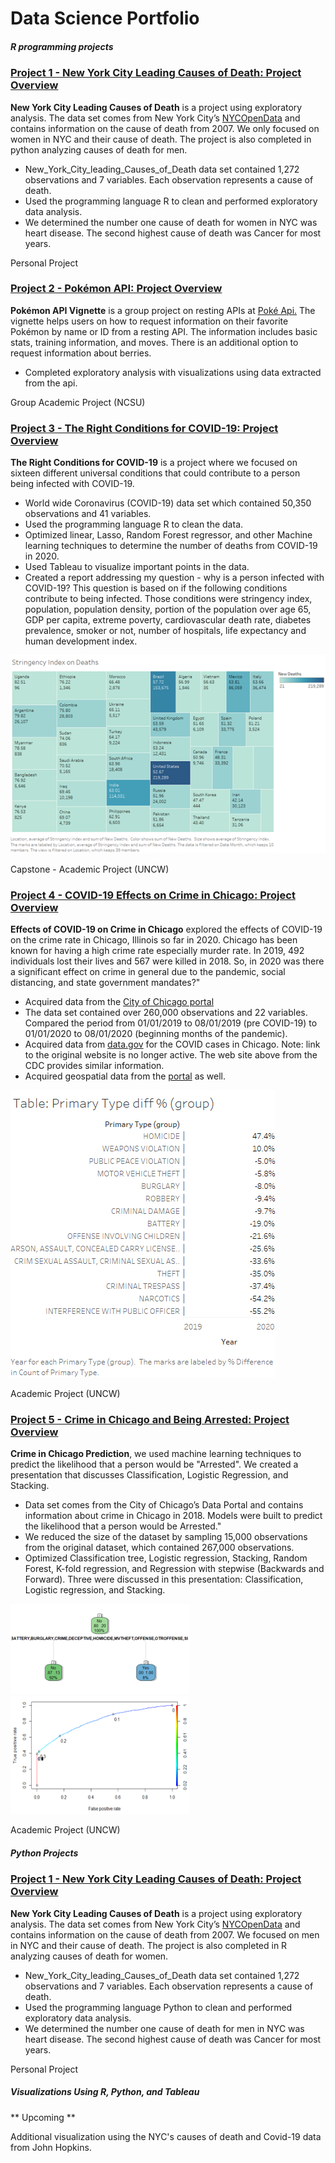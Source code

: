 # Data Science Portfolio 
##### R programming projects


### [Project 1 - New York City Leading Causes of Death: Project Overview](https://github.com/pmb-7684/New-York-City-Leading-Causes-of-Death#readme)
**New York City Leading Causes of Death** is a project using exploratory analysis. The data set comes from New York City’s [NYCOpenData](https://opendata.cityofnewyork.us/) and contains information on the cause of death from 2007.  We only focused on women in NYC and their cause of death.  The project is also completed in python analyzing causes of death for men.

* New_York_City_leading_Causes_of_Death data set contained 1,272 observations and 7 variables. Each observation represents a cause of death.
* Used the programming language R to clean and performed exploratory data analysis.
* We determined the number one cause of death for women in NYC was heart disease.  The second highest cause of death was Cancer for most years.

Personal Project

### [Project 2 - Pokémon API: Project Overview](https://github.com/pmb-7684/ST558_Project_2/blob/main/README.md)
**Pokémon API Vignette** is a group project on resting APIs at [Poké Api.](https://pokeapi.co/) The vignette helps users on how to request information on their favorite Pokémon by name or ID from a resting API.  The information includes basic stats, training information, and moves.  There is an additional option to request information about berries.

* Completed exploratory analysis with visualizations using data extracted from the api.

Group Academic Project (NCSU)

### [Project 3 - The Right Conditions for COVID-19: Project Overview](https://github.com/pmb-7684/BAN-530-Graduate-Capstone-Project/blob/main/BAN%20Week%206%20-%20Final%20Report_pmbailey.pdf) 
**The Right Conditions for COVID-19** is a project where we focused on sixteen different universal conditions that could contribute to a person being infected with COVID-19.

* World wide Coronavirus (COVID-19) data set which contained 50,350 observations and 41 variables.
* Used the programming language R to clean the data.
* Optimized linear, Lasso, Random Forest regressor, and other Machine learning techniques to determine the number of deaths from COVID-19 in 2020.
* Used Tableau to visualize important points in the data.
* Created a report addressing my question - why is a person infected with COVID-19? This question is based on if the following conditions contribute to being infected.  Those conditions were stringency index, population, population density, portion of the population over age 65, GDP per capita, extreme poverty, cardiovascular death rate, diabetes prevalence, smoker or not, number of hospitals, life expectancy and human development index. 
                                                                                                                            
![](/images/StngencyIndex.png)

Capstone - Academic Project (UNCW)

### [Project 4 - COVID-19 Effects on Crime in Chicago: Project Overview](https://github.com/pmb-7684/MIS-505-Data-Visualization/blob/main/Chicago-%20Final%20Project%2008.16.2020%20PMBailey.pdf)
**Effects of COVID-19 on Crime in Chicago** explored the effects of COVID-19 on the crime rate in Chicago, Illinois so far in 2020.  Chicago has been known for having a high crime rate especially murder rate.  In 2019, 492 individuals lost their lives and 567 were killed in 2018.  So, in 2020 was there a significant effect on crime in general due to the pandemic, social distancing, and state government mandates?"  

* Acquired data from the [City of Chicago portal](https://data.cityofchicago.org/Public-Safety/Crimes-2019/w98m-zvie)
* The data set contained over 260,000 observations and 22 variables. Compared the period from 01/01/2019 to 08/01/2019 (pre COVID-19) to 01/01/2020 to 08/01/2020 (beginning months of the pandemic).
* Acquired data from [data.gov](https://covid.cdc.gov/covid-data-tracker/#county-view?list_select_state=Illinois&data-type=CommunityLevels&list_select_county=17031) for the COVID cases in Chicago. Note: link to the original website is no longer active.  The web site above from the CDC provides similar information.
* Acquired geospatial data from the [portal](https://data.cityofchicago.org/Public-Safety/Boundaries-Police-Districts-current-/fthy-xz3r) as well.

![](/images/primaryTypeDIff.png)

Academic Project (UNCW)

### [Project 5 - Crime in Chicago and Being Arrested: Project Overview](https://github.com/pmb-7684/BAN-502-Predictive-Analytics/blob/master/Course%20Project%20Phase2.pdf)
**Crime in Chicago Prediction**, we used machine learning techniques to predict the likelihood that a person would be "Arrested". We created a presentation that discusses Classification, Logistic Regression, and Stacking.

* Data set comes from the City of Chicago’s Data Portal and contains information about crime in Chicago in 2018. Models were built to predict the likelihood that a person would be Arrested."
* We reduced the size of the dataset by sampling 15,000 observations from the original dataset, which contained 267,000 observations. 
* Optimized Classification tree, Logistic regression, Stacking, Random Forest, K-fold regression, and Regression with stepwise (Backwards and Forward). Three were discussed in this presentation: Classification, Logistic regression, and Stacking.

![](/images/Classification.png)
![](/images/logistic.png)

Academic Project (UNCW)


##### Python Projects

### [Project 1 - New York City Leading Causes of Death: Project Overview](https://github.com/pmb-7684/Python-Projects/blob/main/NYC_LeadingCauses.ipynb)
**New York City Leading Causes of Death** is a project using exploratory analysis. The data set comes from New York City’s [NYCOpenData](https://opendata.cityofnewyork.us/) and contains information on the cause of death from 2007.  We focused on men in NYC and their cause of death.  The project is also completed in R analyzing causes of death for women.

* New_York_City_leading_Causes_of_Death data set contained 1,272 observations and 7 variables. Each observation represents a cause of death.
* Used the programming language Python to clean and performed exploratory data analysis.
* We determined the number one cause of death for men in NYC was heart disease.  The second highest cause of death was Cancer for most years.

Personal Project


##### Visualizations Using R, Python, and Tableau   

** Upcoming  **

Additional visualization using the NYC's causes of death and Covid-19 data from John Hopkins.


